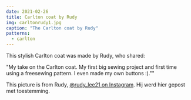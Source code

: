 ```yaml
---
date: 2021-02-26
title: Carlton coat by Rudy
img: carltonrudy1.jpg
caption: "The Carlton coat by Rudy"
patterns:
  - carlton
---
```


This stylish Carlton coat was made by Rudy, who shared:

"My take on the Carlton coat. My first big sewing project and first time using a freesewing pattern. I even made my own buttons :).""

<Note>
  
This picture is from Rudy, [@rudy_lee21 on Instagram](https://www.instagram.com/rudy_lee21). Hij werd hier gepost met toestemming.

</Note>
